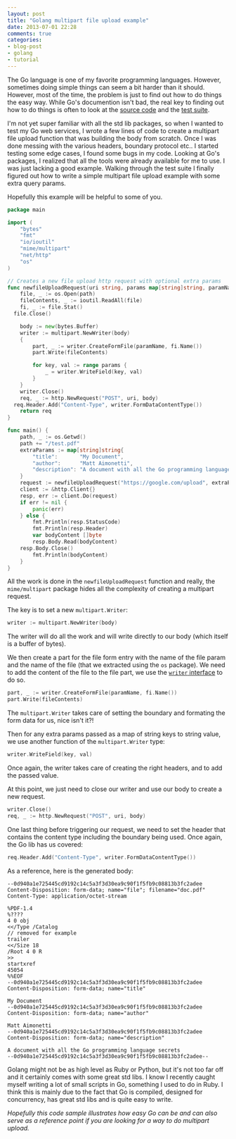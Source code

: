 ```yaml
---
layout: post
title: "Golang multipart file upload example"
date: 2013-07-01 22:28
comments: true
categories: 
- blog-post
- golang
- tutorial
---
```


The Go language is one of my favorite programming languages. However,
sometimes doing simple things can seem a bit harder than it should.
However, most of the time, the problem is just to find out how to
do things the easy way. While Go's documention isn't bad, the real key
to finding out how to do things is often to look at the [source code](http://golang.org/src/pkg/mime/multipart/) and
the [test suite](http://golang.org/src/pkg/mime/multipart/multipart_test.go).

I'm not yet super familiar with all the std lib packages, so when I
wanted to test my Go web services, I wrote a few lines of code to create
a multipart file upload function that was building the body from scratch.
Once I was done messing with the various headers, boundary protocol etc..
I started testing some edge cases, I found some bugs in my code.
Looking at Go's packages, I realized that all the tools were already
available for me to use. I was just lacking a good example. Walking
through the test suite I finally figured out how to write a simple
multipart file upload example with some extra query params. 

Hopefully this example will be helpful to some of you.

```go
package main

import (
	"bytes"
	"fmt"
	"io/ioutil"
	"mime/multipart"
	"net/http"
	"os"
)

// Creates a new file upload http request with optional extra params
func newfileUploadRequest(uri string, params map[string]string, paramName, path string) *http.Request {
	file, _ := os.Open(path)
	fileContents, _ := ioutil.ReadAll(file)
	fi, _ := file.Stat()
  file.Close()

	body := new(bytes.Buffer)
	writer := multipart.NewWriter(body)
	{
		part, _ := writer.CreateFormFile(paramName, fi.Name())
		part.Write(fileContents)

		for key, val := range params {
			_ = writer.WriteField(key, val)
		}
	}
	writer.Close()
	req, _ := http.NewRequest("POST", uri, body)
  req.Header.Add("Content-Type", writer.FormDataContentType())
	return req
}

func main() {
	path, _ := os.Getwd()
	path += "/test.pdf"
	extraParams := map[string]string{
		"title":       "My Document",
		"author":      "Matt Aimonetti",
		"description": "A document with all the Go programming language secrets",
	}
	request := newfileUploadRequest("https://google.com/upload", extraParams, "file", "/tmp/doc.pdf")
	client := &http.Client{}
	resp, err := client.Do(request)
	if err != nil {
		panic(err)
	} else {
		fmt.Println(resp.StatusCode)
		fmt.Println(resp.Header)
		var bodyContent []byte
		resp.Body.Read(bodyContent)
    resp.Body.Close()
		fmt.Println(bodyContent)
	}
}
```

All the work is done in the `newfileUploadRequest` function and
really, the `mime/multipart` package hides all the complexity of
creating a multipart request.

The key is to set a new `multipart.Writer`:

```go
writer := multipart.NewWriter(body)
```

The writer will do all the work and will write directly to our body (which itself is a buffer of bytes).

We then create a part for the file form entry with the name of the file
param and the name of the file (that we extracted using the `os`
package).
We need to add the content of the file to the file part, we use the
[`writer` interface](http://golang.org/pkg/io/#Writer) to do so.

```go
part, _ := writer.CreateFormFile(paramName, fi.Name())
part.Write(fileContents)
```

The `multipart.Writer` takes care of setting the boundary and formating
the form data for us, nice isn't it?!

Then for any extra params passed as a map of string keys to string
value, we use another function of the `multipart.Writer` type:

```go
writer.WriteField(key, val)
```

Once again, the writer takes care of creating the right headers, and to
add the passed value.

At this point, we just need to close our writer and use our body to
create a new request.

```go
writer.Close()
req, _ := http.NewRequest("POST", uri, body)
```

One last thing before triggering our request, we need to set the header
that contains the content type including the boundary being used. 
Once again, the Go lib has us covered:

```go
req.Header.Add("Content-Type", writer.FormDataContentType())
```


As a reference, here is the generated body:

```
--0d940a1e725445cd9192c14c5a3f3d30ea9c90f1f5fb9c08813b3fc2adee
Content-Disposition: form-data; name="file"; filename="doc.pdf"
Content-Type: application/octet-stream

%PDF-1.4
%????
4 0 obj
<</Type /Catalog
// removed for example
trailer
<</Size 18
/Root 4 0 R
>>
startxref
45054
%%EOF
--0d940a1e725445cd9192c14c5a3f3d30ea9c90f1f5fb9c08813b3fc2adee
Content-Disposition: form-data; name="title"

My Document
--0d940a1e725445cd9192c14c5a3f3d30ea9c90f1f5fb9c08813b3fc2adee
Content-Disposition: form-data; name="author"

Matt Aimonetti
--0d940a1e725445cd9192c14c5a3f3d30ea9c90f1f5fb9c08813b3fc2adee
Content-Disposition: form-data; name="description"

A document with all the Go programming language secrets
--0d940a1e725445cd9192c14c5a3f3d30ea9c90f1f5fb9c08813b3fc2adee--

```

Golang might not be as high level as Ruby or Python, but it's not too
far off and it certainly comes with some great std libs.
I know I recently caught myself writing a lot of small scripts in Go,
something I used to do in Ruby. I think this is mainly due to the
fact that Go is compiled, designed for concurrency, has great std libs and 
is quite easy to write.

_Hopefully this code sample illustrates how easy Go can be and can also
serve as a reference point if you are looking for a way to do multipart
upload._
